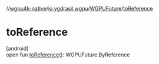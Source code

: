 //[wgpu4k-native](../../../index.md)/[io.ygdrasil.wgpu](../index.md)/[WGPUFuture](index.md)/[toReference](to-reference.md)

# toReference

[android]\
open fun [toReference](to-reference.md)(): WGPUFuture.ByReference